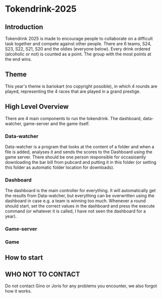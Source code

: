 # Tokendrink-2025

## Introduction
Tokendrink 2025 is made to encourage people to collaborate on a difficult task together and compete against other people. There are 6 teams, S24, S23, S22, S21, S20 and the oldies (everyone below). Every drink ordered (alcoholic or not) is counted as a point. The group with the most points at the end wins.

## Theme
This year's theme is bariokart (no copyright possible), in which 4 rounds are played, representing the 4 races that are played in a grand prestige. 

## High Level Overview
There are 4 main components to run the tokendrink. The dashboard, data-watcher, game-server and the game itself.
### Data-watcher
Data-watcher is a program that looks at the content of a folder and when a file is added, analyses it and sends the scores to the Dashboard using the game server. There should be one person responsible for occasioanlly downloading the bar bill from pubcard and putting it in this folder (or setting this folder as automatic folder location for downloads).
### Dashboard
The dashboard is the main controller for everything. It will automatically get the results from Data-watcher, but everything can be overwritten using the dashboard in case e.g. a team is winning too much. Whenever a round should start, set the correct values in the dashboard and press the execute command (or whatever it is called, I have not seen the dashboard for a year).
### Game-server
### Game

## How to start

## WHO NOT TO CONTACT
Do not contact Gino or Joris for any problems you encounter, we also forgot how it works.
